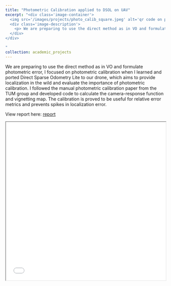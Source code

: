 ```yaml
---
title: "Photometric Calibration applied to DSOL on UAV"
excerpt: "<div class='image-container'>
  <img src='/images/projects/photo_calib_square.jpeg' alt='qr code on pillar' class='resizable-image'>
  <div class='image-description'>
    <p> We are preparing to use the direct method as in VO and formulate photometric error, I focused on photometric calibration when I learned and ported Direct Sparse Odometry Lite to our drone, which aims to provide localization in the wild and evaluate the importance of photometric calibration. I followed the manual photometric calibration paper from the TUM group and developed code to calculate the camera-response function and vignetting map. The calibration is proved to be useful for relative error metrics and prevents spikes in localization error. </p>
  </div>
</div>

"
collection: academic_projects
---
```


We are preparing to use the direct method as in VO and formulate photometric error, I focused on photometric calibration when I learned and ported Direct Sparse Odometry Lite to our drone, which aims to provide localization in the wild and evaluate the importance of photometric calibration. I followed the manual photometric calibration paper from the TUM group and developed code to calculate the camera-response function and vignetting map. The calibration is proved to be useful for relative error metrics and prevents spikes in localization error. 

View report here: [report](https://infinity1096.github.io/files/photo_calib.pdf)

<iframe src="/files/photo_calib.pdf" width="100%" height="500px">
</iframe>